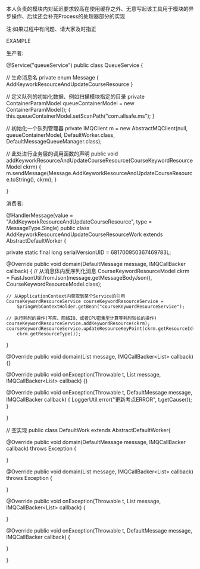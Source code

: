 本人负责的模块内对延迟要求较高在使用缓存之外、无意写起该工具用于模块的异步操作、后续还会补充Process的处理器部分的实现

注:如果过程中有问题、请大家及时指正


EXAMPLE

生产者:

@Service("queueService")
public class QueueService {

  // 生命消息名
  private enum Message {
    AddKeyworkResourceAndUpdateCourseResource
  }

  // 定义队列的初始化数据、例如扫描模块指定的目录
  private ContainerParamModel queueContainerModel = new ContainerParamModel();
  {
    this.queueContainerModel.setScanPath("com.allsafe.ms");
  }
  
  // 初始化一个队列管理器
  private IMQClient m = new AbstractMQClient(null, queueContainerModel, DefaultWorker.class,
      DefaultMessageQueueManager.class);


  // 此处进行业务层的调用函数的声明
  public void addKeyworkResourceAndUpdateCourseResource(CourseKeywordResourceModel ckrm) {
    m.sendMessage(Message.AddKeyworkResourceAndUpdateCourseResource.toString(), ckrm);
  }

}




消费者:

@HandlerMessage(value = "AddKeyworkResourceAndUpdateCourseResource", 	type = MessageType.Single)
public class AddKeyworkResourceAndUpdateCourseResourceWork extends AbstractDefaultWorker {

  private static final long serialVersionUID = 681700950367469783L;

  @Override
  public void domain(DefaultMessage message, IMQCallBacker<DefaultMessage> callback) {
	// 从消息体内反序列化消息
    CourseKeywordResourceModel ckrm =
        FastJsonUtil.fromJson(message.getMessageBodyJson(), CourseKeywordResourceModel.class);
		
	// 从ApplicationContext内获取到某个Service的引用
    CourseKeywordResourceService courseKeywordResourceService =
        SpringWebContextHolder.getBean("courseKeywordResourceService");
	
	// 执行耗时的操作(写库、网络IO、或者CPU密集型计算等耗时较长的操作)
    courseKeywordResourceService.addKeywordResource(ckrm);
    courseKeywordResourceService.updateResourceKeyPoint(ckrm.getResourceId(),
        ckrm.getResourceType());
  }

  @Override
  public void domain(List<DefaultMessage> message, IMQCallBacker<List<DefaultMessage>> callback) {}

  @Override
  public void onException(Throwable t, List<DefaultMessage> message,
      IMQCallBacker<List<DefaultMessage>> callback) {}

  @Override
  public void onException(Throwable t, DefaultMessage message,
      IMQCallBacker<DefaultMessage> callback) {
    LoggerUtil.error("更新考点ERROR", t.getCause());
  }

}


// 空实现
public class DefaultWork extends AbstractDefaultWorker{

  @Override
  public void domain(DefaultMessage message, IMQCallBacker<DefaultMessage> callback)
      throws Exception {
    
  }

  @Override
  public void domain(List<DefaultMessage> message, IMQCallBacker<List<DefaultMessage>> callback)
      throws Exception {
    
  }

  @Override
  public void onException(Throwable t, List<DefaultMessage> message,
      IMQCallBacker<List<DefaultMessage>> callback) {
    
  }

  @Override
  public void onException(Throwable t, DefaultMessage message,
      IMQCallBacker<DefaultMessage> callback) {
    
  }

}
